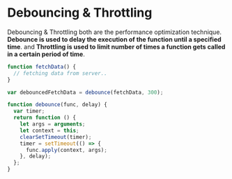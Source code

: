 # Debouncing & Throttling

Debouncing & Throttling both are the performance optimization technique. **Debounce is used to delay the execution of the function until a specified time**. and **Throttling is used to limit number of times a function gets called in a certain period of time**.

```js
function fetchData() {
  // fetching data from server..
}

var debouncedFetchData = debounce(fetchData, 300);

function debounce(func, delay) {
  var timer;
  return function () {
    let args = arguments;
    let context = this;
    clearSetTimeout(timer);
    timer = setTimeout(() => {
      func.apply(context, args);
    }, delay);
  };
}
```
